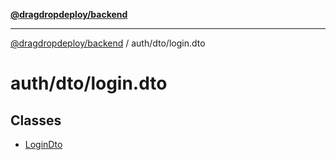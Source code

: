 [**@dragdropdeploy/backend**](../../../README.md)

***

[@dragdropdeploy/backend](../../../README.md) / auth/dto/login.dto

# auth/dto/login.dto

## Classes

- [LoginDto](classes/LoginDto.md)
